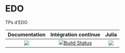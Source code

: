 # EDO
TPs d’EDO

| **Documentation** | **Intégration continue** | **Julia** |
|:-----------------:|:------------------------:|:-------------:|
| [![](https://img.shields.io/badge/docs-dev-blue.svg)](https://mathn7.github.io/EDO/dev/) |[![Build Status](https://travis-ci.com/mathn7/EDO.svg?branch=master)](https://travis-ci.com/mathn7/EDO)| [![](https://img.shields.io/github/v/release/JuliaLang/julia.svg)](https://docs.julialang.org) |

